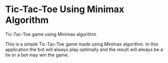 # Tic-Tac-Toe Using Minimax Algorithm
Tic-Tac-Toe game using Minimax algorithm

This is a simple Tic-Tac-Toe game made using Minimax algorithm.
In this application the bot will always play optimally and the result will always be a tie or a bot may win the game.
